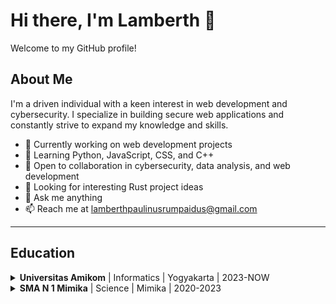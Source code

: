 # Hi there, I'm Lamberth 👋

Welcome to my GitHub profile!

## About Me

I'm a driven individual with a keen interest in web development and cybersecurity. I specialize in building secure web applications and constantly strive to expand my knowledge and skills.

- 🔭 Currently working on web development projects
- 🌱 Learning Python, JavaScript, CSS, and C++
- 👯 Open to collaboration in cybersecurity, data analysis, and web development
- 🤔 Looking for interesting Rust project ideas
- 💬 Ask me anything
- 📫 Reach me at lamberthpaulinusrumpaidus@gmail.com

---

## Education

<details>
  <summary><b>Universitas Amikom</b> | Informatics | Yogyakarta | 2023-NOW</summary>
  
  - Pursuing my passion for technology at the renowned Universitas Amikom, with a focus on cybersecurity and web development.
  - Gaining valuable insights into the world of informatics, honing my coding skills.
  - Collaborating with bright minds on exciting projects to enhance my knowledge of web security.
  - Building a strong foundation for my future career in IT.

</details>

<details>
  <summary><b>SMA N 1 Mimika</b> | Science | Mimika | 2020-2023</summary>
  
  - Nurturing my curiosity in the realm of science and mathematics, which laid the groundwork for my interest in cybersecurity.
  - Participating in science fairs and academic competitions.
  - Fostering a love for learning and problem-solving.
  - Shaping my academic journey towards a bright future.

---

## Skills

<details>
  <summary><b>Programming Languages</b></summary>
  
  - Python
  - JavaScript
  - CSS
  - C++
  - React

</details>

<details>
  <summary><b>Tools and Libraries</b></summary>
  
  - Node.js
  - MySQL
  - Sass
  - Contentful
  - React Testing Library
  - Jest

</details>

<details>
  <summary><b>Frontend Development</b></summary>
  
  - React
  - Next.js
  - Material-UI
  - Ant Design
  - Tailwind CSS

</details>

<details>
  <summary><b>Web Penetration Testing and Security</b></summary>
  
  - OWASP Top Ten vulnerabilities
  - SQL injection
  - Cross-Site Scripting (XSS)
  - Cross-Site Request Forgery (CSRF)
  - Security Scanning Tools (e.g., Burp Suite, OWASP ZAP)

</details>

---

## Connect with Me

[![Instagram](./img/instagram-light.svg)](https://instagram.com/lamberthrumpaidus06#gh-light-mode-only)
[![Instagram](./img/instagram-dark.svg)](https://instagram.com/lamberthrumpaidus06#gh-dark-mode-only)
